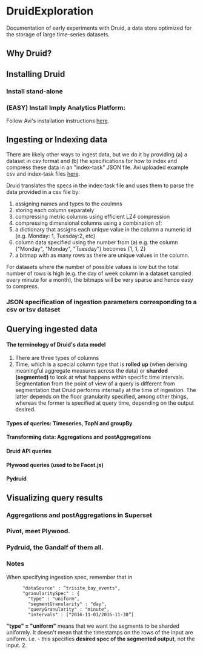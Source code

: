 # DruidExploration

Documentation of early experiments with Druid, a data store optimized for the storage of large time-series datasets.

## Why Druid?

## Installing Druid
### Install stand-alone
### (EASY) Install Imply Analytics Platform:

Follow Avi's installation instructions [here](https://github.com/parkassist/sdp-batch/tree/druid-evaluation/druid-evaluation/quickstart). 
  
## Ingesting or Indexing data
There are likely other ways to ingest data, but we do it by providing (a) a dataset in csv format and (b) the specifications for how to index and compress these data in an "index-task" JSON file. Avi uploaded example csv and index-task files [here](https://github.com/parkassist/sdp-batch/tree/druid-evaluation/druid-evaluation/quickstart). 


Druid translates the specs in the index-task file and uses them to parse the data provided in a csv file by:
1. assigning names and types to the coulmns 
2. storing each column separately
3. compressing metric columns using efficient LZ4 compression 
4. compressing dimensional columns using a combination of:
  1. a dictionary that assigns each unique value in the column a numeric id (e.g. Monday: 1, Tuesday:2, etc)
  2. column data specified using the number from (a) e.g. the column {"Monday", "Monday", "Tuesday"} becomes {1, 1, 2}
  3. a bitmap with as many rows as there are unique values in the column. 

For datasets where the number of possible values is low but the total number of rows is high (e.g. the day of week column in a dataset sampled every minute for a month), the bitmaps will be very sparse and hence easy to compress. 
  
### JSON specification of ingestion parameters corresponding to a csv or tsv dataset

## Querying ingested data
#### The terminology of Druid's data model
1. There are three types of columns
  1. Time, which is a special column type that is **rolled up** (when deriving meaningful aggregate measures across the data) or **sharded (segmented)** to look at what happens within specific time intervals. Segmentation from the point of view of a query is different from segmentation that Druid performs internally at the time of ingestion. The latter depends on the floor granularity specified, among other things, whereas the former is specified at query time, depending on the output desired. 


#### Types of queries: Timeseries, TopN and groupBy
#### Transforming data: Aggregations and postAggregations
#### Druid API queries
#### Plywood queries (used to be Facet.js)
#### Pydruid 
  
## Visualizing query results
### Aggregations and postAggregations in Superset
### Pivot, meet Plywood.
### Pydruid, the Gandalf of them all. 

### Notes
When specifying ingestion spec, remember that in 
```
      "dataSource" : “trisite_bay_events",
      "granularitySpec" : {
        "type" : "uniform",
        "segmentGranularity" : "day",
        "queryGranularity" : "minute",
        "intervals" : ["2016-11-01/2016-11-30”]
 ```       
**"type" = "uniform"** means that we want the segments to be sharded uniformly. It doesn't mean that the timestamps on the rows of the input are uniform. i.e. - this specifies **desired spec of the segmented output**, not the input. 
2. 
